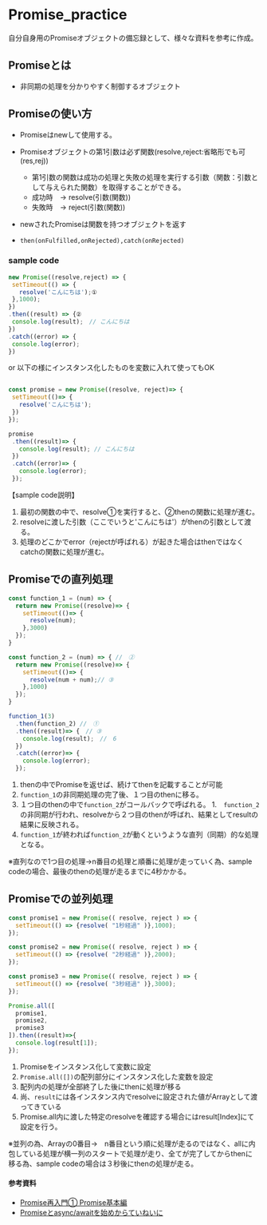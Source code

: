# Promise_practice
自分自身用のPromiseオブジェクトの備忘録として、様々な資料を参考に作成。

## Promiseとは
- 非同期の処理を分かりやすく制御するオブジェクト

## Promiseの使い方
- Promiseはnewして使用する。
- Promiseオブジェクトの第1引数は必ず関数(resolve,reject:省略形でも可(res,rej))
  - 第1引数の関数は成功の処理と失敗の処理を実行する引数（関数：引数として与えられた関数）を取得することができる。
  - 成功時　-> resolve(引数(関数))
  - 失敗時　-> reject(引数(関数))
  
- newされたPromiseは関数を持つオブジェクトを返す
 - `then(onFulfilled,onRejected),catch(onRejected)`
 
 ### sample code
 ```js
 new Promise((resolve,reject) => {
  setTimeout(() => {
    resolve('こんにちは');①
  },1000);
 })
 .then((result) => {②
  console.log(result);　// こんにちは
 })
 .catch((error) => {
  console.log(error);
 })
 ```
 or 以下の様にインスタンス化したものを変数に入れて使ってもOK
 ```js
 
 const promise = new Promise((resolve, reject)=> {
  setTimeout(()=> {
    resolve('こんにちは');
  })
 });
 
 promise
  .then((result)=> {
    console.log(result); // こんにちは
  })
  .catch((error)=> {
    console.log(error);
  });
 
 ```
 【sample code説明】
 1. 最初の関数の中で、resolve①を実行すると、②thenの関数に処理が進む。
 1. resolveに渡した引数（ここでいうと'こんにちは'）がthenの引数として渡る。
 1. 処理のどこかでerror（rejectが呼ばれる）が起きた場合はthenではなくcatchの関数に処理が進む。

## Promiseでの直列処理

```js 
const function_1 = (num) => {
  return new Promise((resolve)=> {
    setTimeout(()=> {
      resolve(num);
    },3000)
  });
}

const function_2 = (num) => { //　②
  return new Promise((resolve)=> {
    setTimeout(()=> {
      resolve(num + num);// ③
    },1000)
  });
}

function_1(3)
  .then(function_2) //　①
  .then((result)=> {　// ③
    console.log(result);　//　6
  })
  .catch((error)=> {
    console.log(error);
  });
```
1. thenの中でPromiseを返せば、続けてthenを記載することが可能
1. `function_1`の非同期処理の完了後、１つ目のthenに移る。
1. １つ目のthenの中で`function_2`がコールバックで呼ばれる。
1.　`function_2`の非同期が行われ、resolveから２つ目のthenが呼ばれ、結果としてresultの結果に反映される。
1. `function_1`が終われば`function_2`が動くというような直列（同期）的な処理となる。

※直列なので1つ目の処理→n番目の処理と順番に処理が走っていく為、sample　codeの場合、最後のthenの処理が走るまでに4秒かかる。

## Promiseでの並列処理

```js
const promise1 = new Promise(( resolve, reject ) => {
  setTimeout(() => {resolve( "1秒経過" )},1000);
});

const promise2 = new Promise(( resolve, reject ) => {
  setTimeout(() => {resolve( "2秒経過" )},2000);
});

const promise3 = new Promise(( resolve, reject ) => {
  setTimeout(() => {resolve( "3秒経過" )},3000);
});

Promise.all([
  promise1,
  promise2,
  promise3
]).then((result)=>{
  console.log(result[1]);
});
```
1. Promiseをインスタンス化して変数に設定
1. `Promise.all([])`の配列部分にインスタンス化した変数を設定
1. 配列内の処理が全部終了した後にthenに処理が移る
1. 尚、`result`には各インスタンス内でresolveに設定された値がArrayとして渡ってきている
1. Promise.all内に渡した特定のresolveを確認する場合にはresult[Index]にて設定を行う。

※並列の為、Arrayの0番目→　n番目という順に処理が走るのではなく、allに内包している処理が横一列のスタートで処理が走り、全てが完了してからthenに
移る為、sample codeの場合は３秒後にthenの処理が走る。


#### 参考資料
- [Promise再入門① Promise基本編](https://qiita.com/gcfuji/items/1dfe4265c36bea903ab3)
- [Promiseとasync/awaitを始めからていねいに](https://qiita.com/nabepon/items/1be1e83b0d17ee4f42a9)
